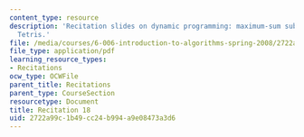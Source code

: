 ```yaml
---
content_type: resource
description: 'Recitation slides on dynamic programming: maximum-sum sub-array and
  Tetris.'
file: /media/courses/6-006-introduction-to-algorithms-spring-2008/2722a99c1b49cc24b994a9e08473a3d6_recitation18.pdf
file_type: application/pdf
learning_resource_types:
- Recitations
ocw_type: OCWFile
parent_title: Recitations
parent_type: CourseSection
resourcetype: Document
title: Recitation 18
uid: 2722a99c-1b49-cc24-b994-a9e08473a3d6
---
```

